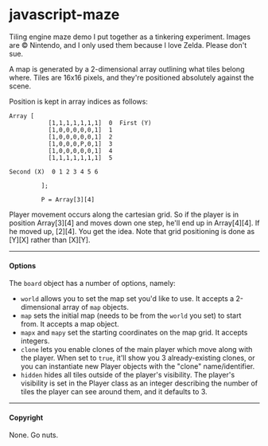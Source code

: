 javascript-maze
===============

Tiling engine maze demo I put together as a tinkering experiment. Images are © Nintendo, and I only used them because I love Zelda. Please don't sue.

A map is generated by a 2-dimensional array outlining what tiles belong where. Tiles are 16x16 pixels, and they're positioned absolutely against the scene.

Position is kept in array indices as follows:

```
Array [
           [1,1,1,1,1,1,1]  0  First (Y)
           [1,0,0,0,0,0,1]  1
           [1,0,0,0,0,0,1]  2
           [1,0,0,0,P,0,1]  3
           [1,0,0,0,0,0,1]  4
           [1,1,1,1,1,1,1]  5
		 	
Second (X)  0 1 2 3 4 5 6
		 	 
		 ];
		 
		 P = Array[3][4]
```

Player movement occurs along the cartesian grid. So if the player is in position Array[3][4] and moves down one step, he'll end up in Array[4][4]. If he moved up, [2][4]. You get the idea. Note that grid positioning is done as [Y][X] rather than [X][Y].

-----

#### Options

The `board` object has a number of options, namely:

* `world` allows you to set the map set you'd like to use. It accepts a 2-dimensional array of `map` objects.
* `map` sets the initial map (needs to be from the `world` you set) to start from. It accepts a map object.
* `mapx` and `mapy` set the starting coordinates on the map grid. It accepts integers.
* `clone` lets you enable clones of the main player which move along with the player. When set to `true`, it'll show you 3 already-existing clones, or you can instantiate new Player objects with the "clone" name/identifier.
* `hidden` hides all tiles outside of the player's visibility. The player's visibility is set in the Player class as an integer describing the number of tiles the player can see around them, and it defaults to 3.

-----

#### Copyright

None. Go nuts.